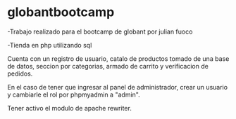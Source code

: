 # globantbootcamp

-Trabajo realizado para el bootcamp de globant por julian fuoco

-Tienda en php utilizando sql

Cuenta con un registro de usuario, catalo de productos tomado de una base de datos, seccion por categorias, armado de carrito y verificacion de pedidos.

En el caso de tener que ingresar al panel de administrador, crear un usuario y cambiarle el rol por phpmyadmin a "admin".

Tener activo el modulo de apache rewriter.

